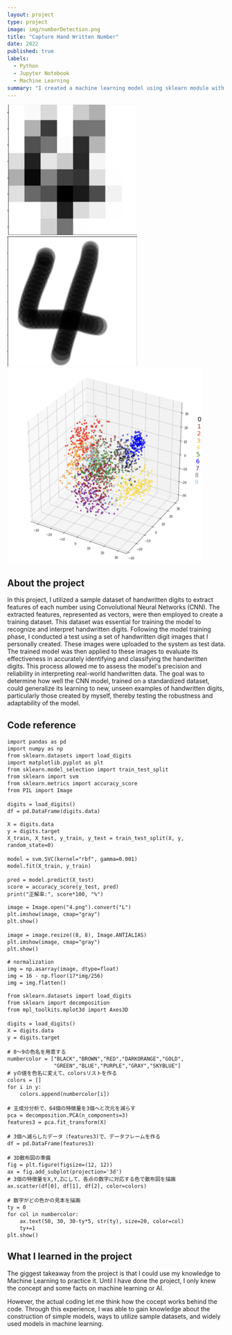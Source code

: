 ```yaml
---
layout: project
type: project
image: img/numberDetection.png
title: "Capture Hand Written Number"
date: 2022
published: true
labels:
  - Python
  - Jupyter Notebook
  - Machine Learning
summary: "I created a machine learning model using sklearn module with sample hand written number datasets."
---
```


<img class="img-fluid" src="../img/num2.png"
  width="300" 
  height="300">
  <img class="img-fluid" src="../img/num1.png"
  width="300" 
  height="300">
  <img class="img-fluid" src="../img/numberDetection.png"
  width="450" 
  height="450">

## About the project
In this project, I utilized a sample dataset of handwritten digits to extract features of each number using Convolutional Neural Networks (CNN). The extracted features, represented as vectors, were then employed to create a training dataset. This dataset was essential for training the model to recognize and interpret handwritten digits. Following the model training phase, I conducted a test using a set of handwritten digit images that I personally created. These images were uploaded to the system as test data. The trained model was then applied to these images to evaluate its effectiveness in accurately identifying and classifying the handwritten digits. This process allowed me to assess the model's precision and reliability in interpreting real-world handwritten data. The goal was to determine how well the CNN model, trained on a standardized dataset, could generalize its learning to new, unseen examples of handwritten digits, particularly those created by myself, thereby testing the robustness and adaptability of the model.

## Code reference
```
import pandas as pd
import numpy as np
from sklearn.datasets import load_digits
import matplotlib.pyplot as plt
from sklearn.model_selection import train_test_split
from sklearn import svm
from sklearn.metrics import accuracy_score
from PIL import Image

digits = load_digits()
df = pd.DataFrame(digits.data)
```

```
X = digits.data
y = digits.target
X_train, X_test, y_train, y_test = train_test_split(X, y, random_state=0)

model = svm.SVC(kernel="rbf", gamma=0.001)
model.fit(X_train, y_train)

pred = model.predict(X_test)
score = accuracy_score(y_test, pred)
print("正解率:", score*100, "%")
```

```
image = Image.open("4.png").convert("L")
plt.imshow(image, cmap="gray")
plt.show()

image = image.resize((8, 8), Image.ANTIALIAS)
plt.imshow(image, cmap="gray")
plt.show()
```

```
# normalization
img = np.asarray(image, dtype=float)
img = 16 - np.floor(17*img/256)
img = img.flatten()
```

```
from sklearn.datasets import load_digits
from sklearn import decomposition
from mpl_toolkits.mplot3d import Axes3D

digits = load_digits()
X = digits.data
y = digits.target

# 0〜9の色名を用意する
numbercolor = ["BLACK","BROWN","RED","DARKORANGE","GOLD",
               "GREEN","BLUE","PURPLE","GRAY","SKYBLUE"]
# yの値を色名に変えて、colorsリストを作る
colors = []
for i in y:
	colors.append(numbercolor[i])

# 主成分分析で、64個の特徴量を3個へと次元を減らす
pca = decomposition.PCA(n_components=3)
features3 = pca.fit_transform(X)

# 3個へ減らしたデータ（features3)で、データフレームを作る
df = pd.DataFrame(features3)

# 3D散布図の準備
fig = plt.figure(figsize=(12, 12)) 
ax = fig.add_subplot(projection='3d')
# 3個の特徴量をX,Y,Zにして、各点の数字に対応する色で散布図を描画
ax.scatter(df[0], df[1], df[2], color=colors)

# 数字がどの色かの見本を描画
ty = 0
for col in numbercolor:
    ax.text(50, 30, 30-ty*5, str(ty), size=20, color=col)
    ty+=1
plt.show()
```

## What I learned in the project
The giggest takeaway from the project is that I could use my knowledge to Machine Learning to practice it.
Until I have done the project, I only knew the concept and some facts on machine learning or AI.

However, the actual coding let me think how the cocept works behind the code.
Through this experience, I was able to gain knowledge about the construction of simple models, ways to utilize sample datasets, and widely used models in machine learning.
